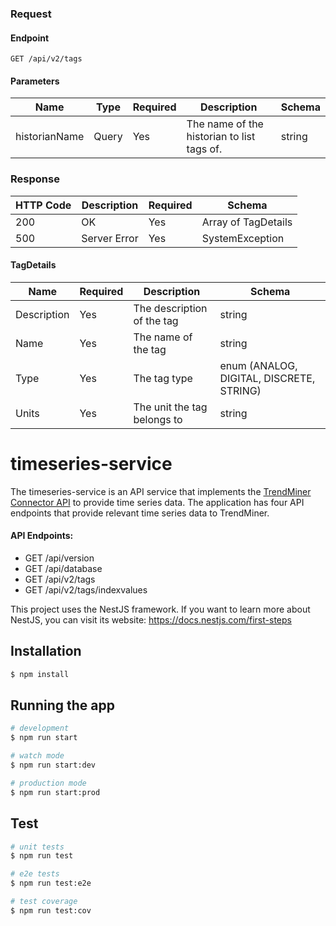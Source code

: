 ### Request

#### Endpoint
```text
GET /api/v2/tags
```
#### Parameters

Name | Type | Required| Description | Schema
------------ | ------------- | ------------- | ------------- | ------------- |  
historianName |Query | Yes | The name of the historian to list tags of. | string

### Response

HTTP Code | Description | Required | Schema
------------ | ------------- | ------------- | ------------- |  
200 | OK | Yes | Array of TagDetails | 
500 | Server Error | Yes | SystemException |

#### TagDetails

Name | Required | Description | Schema
------------ | ------------- | ------------- |  ------------- | 
Description | Yes | The description of the tag | string |
Name | Yes | The name of the tag | string |
Type | Yes | The tag type | enum (ANALOG, DIGITAL, DISCRETE, STRING) |
Units | Yes | The unit the tag belongs to | string |


# timeseries-service

The timeseries-service is an API service that implements the [TrendMiner Connector API](https://developer.trendminer.com/connector-api/) to provide time series data.
The application has four API endpoints that provide relevant time series data to TrendMiner.

#### API Endpoints:

* GET /api/version
* GET /api/database
* GET /api/v2/tags
* GET /api/v2/tags/indexvalues

This project uses the NestJS framework.
If you want to learn more about NestJS, you can visit its website: https://docs.nestjs.com/first-steps


## Installation

```bash
$ npm install
```

## Running the app

```bash
# development
$ npm run start

# watch mode
$ npm run start:dev

# production mode
$ npm run start:prod
```

## Test

```bash
# unit tests
$ npm run test

# e2e tests
$ npm run test:e2e

# test coverage
$ npm run test:cov
```
